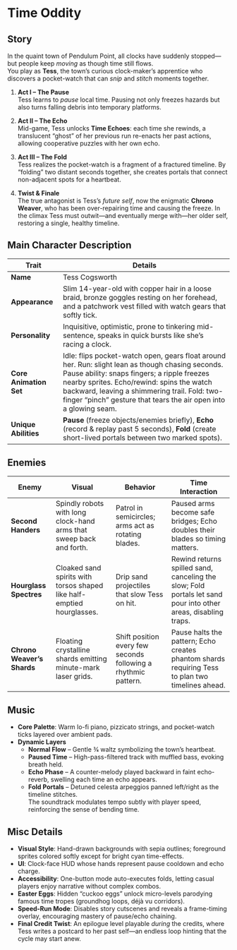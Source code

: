 # **Time Oddity**

## Story
In the quaint town of Pendulum Point, all clocks have suddenly stopped—but people keep *moving* as though time still flows.  
You play as **Tess**, the town’s curious clock-maker’s apprentice who discovers a pocket-watch that can *snip* and *stitch* moments together.  

1. **Act I – The Pause**  
   Tess learns to *pause* local time. Pausing not only freezes hazards but also turns falling debris into temporary platforms.  

2. **Act II – The Echo**  
   Mid-game, Tess unlocks **Time Echoes**: each time she rewinds, a translucent “ghost” of her previous run re-enacts her past actions, allowing cooperative puzzles with her own echo.

3. **Act III – The Fold**  
   Tess realizes the pocket-watch is a fragment of a fractured timeline. By “folding” two distant seconds together, she creates portals that connect non-adjacent spots for a heartbeat.  

4. **Twist & Finale**  
   The true antagonist is Tess’s *future self*, now the enigmatic **Chrono Weaver**, who has been over-repairing time and causing the freeze. In the climax Tess must outwit—and eventually merge with—her older self, restoring a single, healthy timeline.

## Main Character Description
| Trait | Details |
|-------|---------|
| **Name** | Tess Cogsworth |
| **Appearance** | Slim 14-year-old with copper hair in a loose braid, bronze goggles resting on her forehead, and a patchwork vest filled with watch gears that softly tick. |
| **Personality** | Inquisitive, optimistic, prone to tinkering mid-sentence, speaks in quick bursts like she’s racing a clock. |
| **Core Animation Set** | Idle: flips pocket-watch open, gears float around her. Run: slight lean as though chasing seconds. Pause ability: snaps fingers; a ripple freezes nearby sprites. Echo/rewind: spins the watch backward, leaving a shimmering trail. Fold: two-finger “pinch” gesture that tears the air open into a glowing seam. |
| **Unique Abilities** | **Pause** (freeze objects/enemies briefly), **Echo** (record & replay past 5 seconds), **Fold** (create short-lived portals between two marked spots). |

## Enemies
| Enemy | Visual | Behavior | Time Interaction |
|-------|--------|----------|------------------|
| **Second Handers** | Spindly robots with long clock-hand arms that sweep back and forth. | Patrol in semicircles; arms act as rotating blades. | Paused arms become safe bridges; Echo doubles their blades so timing matters. |
| **Hourglass Spectres** | Cloaked sand spirits with torsos shaped like half-emptied hourglasses. | Drip sand projectiles that slow Tess on hit. | Rewind returns spilled sand, canceling the slow; Fold portals let sand pour into other areas, disabling traps. |
| **Chrono Weaver’s Shards** | Floating crystalline shards emitting minute-mark laser grids. | Shift position every few seconds following a rhythmic pattern. | Pause halts the pattern; Echo creates phantom shards requiring Tess to plan two timelines ahead. |

## Music
* **Core Palette**: Warm lo-fi piano, pizzicato strings, and pocket-watch ticks layered over ambient pads.  
* **Dynamic Layers**  
  * **Normal Flow** – Gentle 3⁄4 waltz symbolizing the town’s heartbeat.  
  * **Paused Time** – High-pass-filtered track with muffled bass, evoking breath held.  
  * **Echo Phase** – A counter-melody played backward in faint echo-reverb, swelling each time an echo appears.  
  * **Fold Portals** – Detuned celesta arpeggios panned left/right as the timeline stitches.  
The soundtrack modulates tempo subtly with player speed, reinforcing the sense of bending time.

## Misc Details
* **Visual Style**: Hand-drawn backgrounds with sepia outlines; foreground sprites colored softly except for bright cyan time-effects.  
* **UI**: Clock-face HUD whose hands represent pause cooldown and echo charge.  
* **Accessibility**: One-button mode auto-executes folds, letting casual players enjoy narrative without complex combos.  
* **Easter Eggs**: Hidden “cuckoo eggs” unlock micro-levels parodying famous time tropes (groundhog loops, déjà vu corridors).  
* **Speed-Run Mode**: Disables story cutscenes and reveals a frame-timing overlay, encouraging mastery of pause/echo chaining.  
* **Final Credit Twist**: An epilogue level playable *during* the credits, where Tess writes a postcard to her past self—an endless loop hinting that the cycle may start anew.

